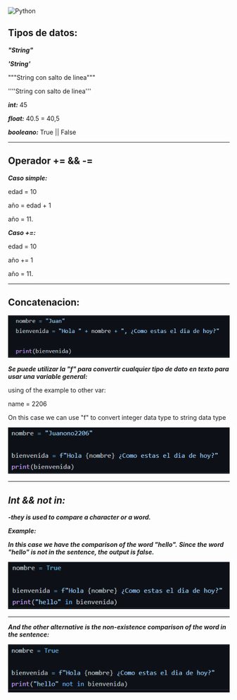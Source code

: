 ![Python](https://encrypted-tbn0.gstatic.com/images?q=tbn:ANd9GcTuvgFYmiGch3e9tzivxe0zoNnhwDlZMl3aSA&usqp=CAU)
## Tipos de datos:
***"String"***

***'String'***

"""String 
        con salto de linea"""

''''String
        con salto de linea'''

***int:*** 45

***float:*** 40.5 = 40,5

***booleano:*** True || False

---
## Operador += && -=

***Caso simple:***

edad = 10

año = edad + 1

año = 11.

***Caso +=:***

edad = 10

año += 1

año = 11.

---

## Concatenacion:

<img src="https://github.com/jegomezV/Python-Study/blob/master/-/images/concat1.png?raw=true">

***Se puede utilizar la "f" para convertir cualquier tipo de dato en texto para usar una variable general:***

using of the example to other var:


name = 2206

On this case we can use "f" to convert integer data type to string data type

<img src="https://github.com/jegomezV/Python-Study/blob/master/-/images/concat2.png?raw=true">

---
## ***Int && not in:***

***-they is used to compare a character or a word.***

***Example:***

***In this case we have the comparison of the word "hello".***
***Since the word "hello" is not in the sentence, the output is false.***

<img src="https://github.com/jegomezV/Python-Study/blob/master/-/images/not%20in.png?raw=true">

---

***And the other alternative is the non-existence comparison of the word in the sentence:*** 

<img src="https://github.com/jegomezV/Python-Study/blob/master/-/images/not%20innn.png?raw=true">